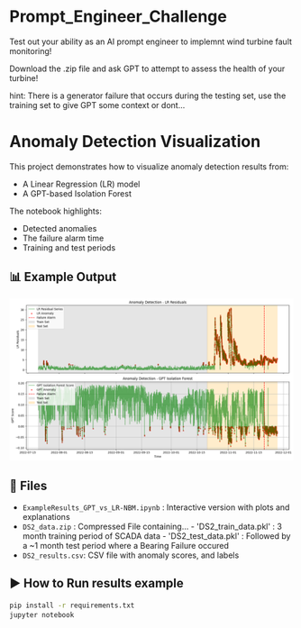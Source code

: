 # Prompt_Engineer_Challenge
Test out your ability as an AI prompt engineer to implemnt wind turbine fault monitoring!

Download the .zip file and ask GPT to attempt to assess the health of your turbine! 

hint: There is a generator failure that occurs during the testing set, use the training set to give GPT some context or dont...  

# Anomaly Detection Visualization

This project demonstrates how to visualize anomaly detection results from:
- A Linear Regression (LR) model
- A GPT-based Isolation Forest

The notebook highlights:
- Detected anomalies
- The failure alarm time
- Training and test periods

## 📊 Example Output

![example-plot](results_comparison.png)

## 📁 Files

- `ExampleResults_GPT_vs_LR-NBM.ipynb`  : Interactive version with plots and explanations
- `DS2_data.zip`                 : Compressed File containing...
                                    - 'DS2_train_data.pkl'           : 3 month training period of SCADA data
                                    - 'DS2_test_data.pkl'            : Followed by a ~1 month test period where a Bearing Failure occured
- `DS2_results.csv`: CSV file with anomaly scores, and labels

## ▶️ How to Run results example

```bash
pip install -r requirements.txt
jupyter notebook
